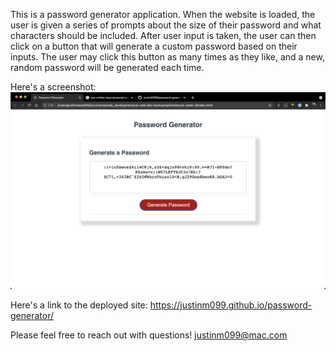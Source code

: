 This is a password generator application.
When the website is loaded, the user is given a series of prompts about the size of their password
and what characters should be included.
After user input is taken, the user can then click on a button that will generate a custom password
based on their inputs.
The user may click this button as many times as they like, and a new, random password will be generated
each time.

Here's a screenshot:
![alt text](screenshot.png)

Here's a link to the deployed site:
https://justinm099.github.io/password-generator/

Please feel free to reach out with questions!
justinm099@mac.com
